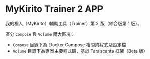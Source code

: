 # MyKirito Trainer 2 APP

我的桐人（MyKirito）輔助工具（Trainer）第 2 版（綜合版第 1 版）。

區分 `Compose` 與 `Volume` 兩大區塊：
* `Compose` 目錄下為 Docker Compose 相關的程式及設定檔
* `Volume` 目錄下為專案主要程式碼，基於 Tarascanta 框架（Beta 版）
